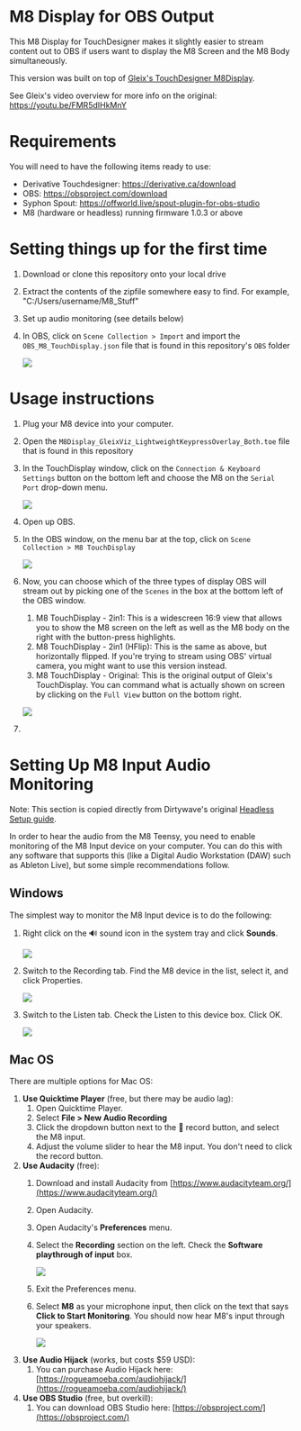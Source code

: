 # M8 Display for OBS Output

This M8 Display for TouchDesigner makes it slightly easier to stream content out to OBS if users want to display the M8 Screen and the M8 Body simultaneously.

This version was built on top of [Gleix's TouchDesigner M8Display](https://github.com/Gleix/M8DisplayTouchdesigner_Viz_and_Keypress_Overlay).

See Gleix's video overview for more info on the original: https://youtu.be/FMR5dIHkMnY

# Requirements

You will need to have the following items ready to use: 

* Derivative Touchdesigner: https://derivative.ca/download
* OBS: https://obsproject.com/download
* Syphon Spout: https://offworld.live/spout-plugin-for-obs-studio
* M8 (hardware or headless) running firmware 1.0.3 or above

# Setting things up for the first time

1. Download or clone this repository onto your local drive
2. Extract the contents of the zipfile somewhere easy to find. For example, "C:/Users/username/M8_Stuff"
3. Set up audio monitoring (see details below)
4. In OBS, click on `Scene Collection > Import` and import the `OBS_M8_TouchDisplay.json` file that is found in this repository's `OBS` folder

   ![](https://github.com/jegasus/M8DisplayTouchdesigner_Viz_and_Keypress_Overlay_OBS_DualScreen/assets/76404978/53e55bfd-6596-4ca9-8d93-cbfeefa94a37)


# Usage instructions

1. Plug your M8 device into your computer.
2. Open the `M8Display_GleixViz_LightweightKeypressOverlay_Both.toe` file that is found in this repository
3. In the TouchDisplay window, click on the `Connection & Keyboard Settings` button on the bottom left and choose the M8 on the `Serial Port` drop-down menu.

   ![](https://github.com/jegasus/M8DisplayTouchdesigner_Viz_and_Keypress_Overlay_OBS_DualScreen/assets/76404978/2b7d4510-e8ba-4462-a0f1-c744c07c5a95)
   
6. Open up OBS. 
7. In the OBS window, on the menu bar at the top, click on `Scene Collection > M8 TouchDisplay`
   
   ![](https://github.com/jegasus/M8DisplayTouchdesigner_Viz_and_Keypress_Overlay_OBS_DualScreen/assets/76404978/d1088eaf-f705-447e-80ad-e0f2f5c492e7)
   
9. Now, you can choose which of the three types of display OBS will stream out by picking one of the `Scenes` in the box at the bottom left of the OBS window.
    1.  M8 TouchDisplay - 2in1: This is a widescreen 16:9 view that allows you to show the M8 screen on the left as well as the M8 body on the right with the button-press highlights.
    2.  M8 TouchDisplay - 2in1 (HFlip): This is the same as above, but horizontally flipped. If you're trying to stream using OBS' virtual camera, you might want to use this version instead.
    3.  M8 TouchDisplay - Original: This is the original output of Gleix's TouchDisplay. You can command what is actually shown on screen by clicking on the `Full View` button on the bottom right.
    
    ![](https://github.com/jegasus/M8DisplayTouchdesigner_Viz_and_Keypress_Overlay_OBS_DualScreen/assets/76404978/751597d7-41f8-4bc3-b284-2106ff602c2c)

10. 

# Setting Up M8 Input Audio Monitoring
Note: This section is copied directly from Dirtywave's original [Headless Setup guide](https://github.com/DirtyWave/M8Docs/blob/main/docs/M8HeadlessSetup.md).

In order to hear the audio from the M8 Teensy, you need to enable monitoring of the M8 Input device on your computer. You can do this with any software that supports this (like a Digital Audio Workstation (DAW) such as Ableton Live), but some simple recommendations follow.

## Windows
The simplest way to monitor the M8 Input device is to do the following:

1. Right click on the 🔊 sound icon in the system tray and click **Sounds**.

   ![](https://github.com/Dirtywave/M8Docs/raw/main/docs/images/windows_taskbar_sounds.png)
1. Switch to the Recording tab. Find the M8 device in the list, select it, and click Properties.

   ![](https://github.com/Dirtywave/M8Docs/raw/main/docs/images/windows_sound_setup_1.png)
1. Switch to the Listen tab. Check the Listen to this device box. Click OK.

   ![](https://github.com/Dirtywave/M8Docs/raw/main/docs/images/windows_sound_setup_2.png)
   
## Mac OS
There are multiple options for Mac OS:
1. **Use Quicktime Player** (free, but there may be audio lag):
   1. Open Quicktime Player.
   1. Select **File > New Audio Recording**
   1. Click the dropdown button next to the 🔴 record button, and select the M8 input.
   1. Adjust the volume slider to hear the M8 input. You don't need to click the record button.
1. **Use Audacity** (free):
   1. Download and install Audacity from [https://www.audacityteam.org/](https://www.audacityteam.org/)
   1. Open Audacity.
   1. Open Audacity's **Preferences** menu.
   1. Select the **Recording** section on the left. Check the **Software playthrough of input** box.
   
      ![](https://github.com/Dirtywave/M8Docs/raw/main/docs/images/mac_audacity_prefs.png)
   1. Exit the Preferences menu.
   1. Select **M8** as your microphone input, then click on the text that says **Click to Start Monitoring**. You should now hear M8's input through your speakers.
   
      ![](https://github.com/Dirtywave/M8Docs/raw/main/docs/images/mac_audacity_setup.png)
1. **Use Audio Hijack** (works, but costs $59 USD):
   1. You can purchase Audio Hijack here: [https://rogueamoeba.com/audiohijack/](https://rogueamoeba.com/audiohijack/)
1. **Use OBS Studio** (free, but overkill):
   1. You can download OBS Studio here: [https://obsproject.com/](https://obsproject.com/)
